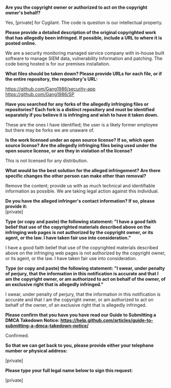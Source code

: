 **Are you the copyright owner or authorized to act on the copyright owner's behalf?**

Yes, [private] for Cygilant. The code is question is our intellectual property.

**Please provide a detailed description of the original copyrighted work that has allegedly been infringed. If possible, include a URL to where it is posted online.**

We are a security monitoring managed service company with in-house built software to manage SIEM data, vulnerability Information and patching. The code being hosted is for our premises installation.

**What files should be taken down? Please provide URLs for each file, or if the entire repository, the repository's URL:**

https://github.com/Gang1986/security-app  
https://github.com/Gang1986/SP

**Have you searched for any forks of the allegedly infringing files or repositories? Each fork is a distinct repository and must be identified separately if you believe it is infringing and wish to have it taken down.**

These are the ones I have identified; the user is a likely former employee but there may be forks we are unaware of.

**Is the work licensed under an open source license? If so, which open source license? Are the allegedly infringing files being used under the open source license, or are they in violation of the license?**

This is not licensed for any distribution.

**What would be the best solution for the alleged infringement? Are there specific changes the other person can make other than removal?**

Remove the content; provide us with as much technical and identifiable information as possible. We are taking legal action against this individual.

**Do you have the alleged infringer's contact information? If so, please provide it:**  
[private]

**Type (or copy and paste) the following statement: "I have a good faith belief that use of the copyrighted materials described above on the infringing web pages is not authorized by the copyright owner, or its agent, or the law. I have taken fair use into consideration."**

I have a good faith belief that use of the copyrighted materials described above on the infringing web pages is not authorized by the copyright owner, or its agent, or the law. I have taken fair use into consideration.

**Type (or copy and paste) the following statement: "I swear, under penalty of perjury, that the information in this notification is accurate and that I am the copyright owner, or am authorized to act on behalf of the owner, of an exclusive right that is allegedly infringed."**

I swear, under penalty of perjury, that the information in this notification is accurate and that I am the copyright owner, or am authorized to act on behalf of the owner, of an exclusive right that is allegedly infringed.

**Please confirm that you have you have read our Guide to Submitting a DMCA Takedown Notice: https://help.github.com/articles/guide-to-submitting-a-dmca-takedown-notice/**

Confirmed.

**So that we can get back to you, please provide either your telephone number or physical address:**

[private]

**Please type your full legal name below to sign this request:**

[private]
